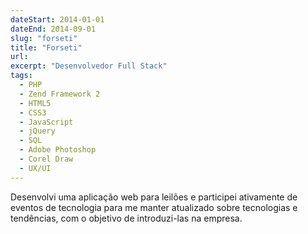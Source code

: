```yaml
---
dateStart: 2014-01-01
dateEnd: 2014-09-01
slug: "forseti"
title: "Forseti"
url:
excerpt: "Desenvolvedor Full Stack"
tags:
  - PHP
  - Zend Framework 2
  - HTML5
  - CSS3
  - JavaScript
  - jQuery
  - SQL
  - Adobe Photoshop
  - Corel Draw
  - UX/UI
---
```


Desenvolvi uma aplicação web para leilões e participei ativamente de eventos de tecnologia para me manter atualizado sobre tecnologias e tendências, com o objetivo de introduzi-las na empresa.